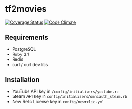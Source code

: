 # tf2movies

[![Coverage Status](https://coveralls.io/repos/nTraum/tf2movies/badge.png)](https://coveralls.io/r/nTraum/tf2movies)
[![Code Climate](https://codeclimate.com/github/nTraum/tf2movies.png)](https://codeclimate.com/github/nTraum/tf2movies)

## Requirements

* PostgreSQL
* Ruby 2.1
* Redis
* curl / curl dev libs

## Installation

* YouTube API key in `/config/initializers/youtube.rb`
* Steam API key in `config/initializers/omniauth_steam.rb`
* New Relic License key in `config/newrelic.yml`
